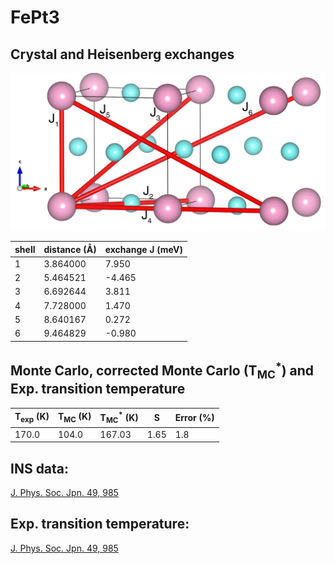 # FePt3

## Crystal and Heisenberg exchanges

![FePt3 Structure](FePt3.jpg)


| shell    | distance (A&#778;) | exchange J (meV) |
|----------|--------------|------------------|
| 1        | 3.864000     | 7.950            |
| 2        | 5.464521     | -4.465           |
| 3        | 6.692644     | 3.811            |
| 4        | 7.728000     | 1.470            |
| 5        | 8.640167     | 0.272            |
| 6        | 9.464829     | -0.980           |


## Monte Carlo, corrected Monte Carlo (T<sub>MC</sub><sup>*</sup>) and Exp. transition temperature

| T<sub>exp</sub> (K) | T<sub>MC</sub> (K) | T<sub>MC</sub><sup>*</sup> (K) | S   | Error (%) |
|----------------------|--------------------|--------------------------------|-----|-----------|
| 170.0                  | 104.0                | 167.03                         | 1.65 | 1.8       |


## INS data:
[J. Phys. Soc. Jpn. 49, 985](https://doi.org/10.1143/JPSJ.49.985)


## Exp. transition temperature:
[J. Phys. Soc. Jpn. 49, 985](https://doi.org/10.1143/JPSJ.49.985)

